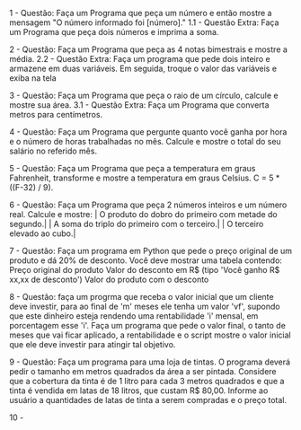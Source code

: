  1 - Questão: Faça um Programa que peça um número e então mostre a mensagem "O número informado foi [número]."
    1.1 - Questão Extra: Faça um Programa que peça dois números e imprima a soma. 

 2 - Questão: Faça um Programa que peça as 4 notas bimestrais e mostre a média.
   2.2 - Questão Extra: Faça um programa que pede dois inteiro e armazene em duas variáveis. Em seguida, troque o valor das variáveis e exiba na tela

 3 - Questão: Faça um Programa que peça o raio de um círculo, calcule e mostre sua área.
    3.1 - Questão Extra: Faça um Programa que converta metros para centímetros.

 4 - Questão: Faça um Programa que pergunte quanto você ganha por hora e o número de horas trabalhadas no mês. Calcule e mostre o total do seu salário no referido mês.

 5 - Questão: Faça um Programa que peça a temperatura em graus Fahrenheit, transforme e mostre a temperatura em graus Celsius. C = 5 * ((F-32) / 9). 

 6 - Questão: Faça um Programa que peça 2 números inteiros e um número real. Calcule e mostre:
|   O produto do dobro do primeiro com metade do segundo.|
|   A soma do triplo do primeiro com o terceiro.|
|   O terceiro elevado ao cubo.|

7 - Questão: Faça um programa em Python que pede o preço original de um produto e dá 20% de desconto. Você deve mostrar uma tabela contendo:
    Preço original do produto
    Valor do desconto em R$ (tipo 'Você ganho R$ xx,xx de desconto')
    Valor do produto com o desconto

8 - Questão: faça um progrma que receba o valor inicial que um cliente deve investir, para ao final de 'm' meses ele tenha um valor 'vf', supondo que este dinheiro esteja rendendo uma rentabilidade 'i' mensal, em porcentagem esse 'i'. Faça um programa que pede o valor final, o tanto de meses que vai ficar aplicado, a rentabilidade e o script mostre o valor inicial que ele deve investir para atingir tal objetivo.

9 - Questão: Faça um programa para uma loja de tintas. O programa deverá pedir o tamanho em metros quadrados da área a ser pintada. Considere que a cobertura da tinta é de 1 litro para cada 3 metros quadrados e que a tinta é vendida em latas de 18 litros, que custam R$ 80,00. Informe ao usuário a quantidades de latas de tinta a serem compradas e o preço total.

10 -
